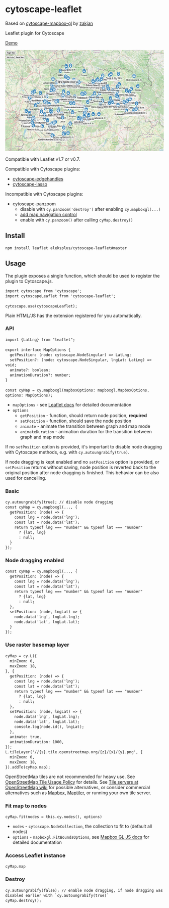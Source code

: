 # cytoscape-leaflet

Based on [cytoscape-mapbox-gl](https://zakjan.github.io/cytoscape-leaflet/) by [zakjan](https://github.com/zakjan/)

Leaflet plugin for Cytoscape

[Demo](https://aleksplus.github.io/cytoscape-leaflet/)

<img src="docs/screenshot@2x.jpg" alt="Screenshot" width="640" height="320">

Compatible with Leaflet v1.7 or v0.7.

Compatible with Cytoscape plugins:

- [cytoscape-edgehandles](https://github.com/cytoscape/cytoscape.js-edgehandles)
- [cytoscape-lasso](https://github.com/zakjan/cytoscape-lasso)

Incompatible with Cytoscape plugins:

- cytoscape-panzoom
  - disable with `cy.panzoom('destroy')` after enabling `cy.mapboxgl(...)`
  - [add map navigation control](#add-map-navigation-control)
  - enable with `cy.panzoom()` after calling `cyMap.destroy()`

## Install

```
npm install leaflet aleksplus/cytoscape-leaflet#master
```

## Usage

The plugin exposes a single function, which should be used to register the plugin to Cytoscape.js.

```
import cytoscape from 'cytoscape';
import cytoscapeLeaflet from 'cytoscape-leaflet';

cytoscape.use(cytoscapeLeaflet);
```

Plain HTML/JS has the extension registered for you automatically.

### API

```
import {LatLng} from "leaflet";

export interface MapOptions {
  getPosition: (node: cytoscape.NodeSingular) => LatLng;
  setPosition?: (node: cytoscape.NodeSingular, lngLat: LatLng) => void;
  animate?: boolean;
  animationDuration?: number;
}

const cyMap = cy.mapboxgl(mapboxOptions: mapboxgl.MapboxOptions, options: MapOptions);
```

- `mapOptions` - see [Leaflet docs](https://leafletjs.com/reference-1.7.1.html#map-option) for detailed documentation
- `options`
  - `getPosition` - function, should return node position, **required**
  - `setPosition` - function, should save the node position
  - `animate` - animate the transition between graph and map mode
  - `animateDuration` - animation duration for the transition between graph and map mode

If no `setPosition` option is provided, it's important to disable node dragging with Cytoscape methods, e.g. with `cy.autoungrabify(true)`.

If node dragging is kept enabled and no `setPosition` option is provided, or `setPosition` returns without saving, node position is reverted back to the original position after node dragging is finished. This behavior can be also used for cancelling.

### Basic

```
cy.autoungrabify(true); // disable node dragging
const cyMap = cy.mapboxgl(..., {
  getPosition: (node) => {
    const lng = node.data('lng');
    const lat = node.data('lat');
    return typeof lng === "number" && typeof lat === "number"
      ? {lat, lng}
      : null;
  }
});
```

### Node dragging enabled

```
const cyMap = cy.mapboxgl(..., {
  getPosition: (node) => {
    const lng = node.data('lng');
    const lat = node.data('lat');
    return typeof lng === "number" && typeof lat === "number"
      ? {lat, lng}
      : null;
  },
  setPosition: (node, lngLat) => {
    node.data('lng', lngLat.lng);
    node.data('lat', lngLat.lat);
  }
});
```

### Use raster basemap layer

```
cyMap = cy.L({
  minZoom: 0,
  maxZoom: 18,
}, {
  getPosition: (node) => {
    const lng = node.data('lng');
    const lat = node.data('lat');
    return typeof lng === "number" && typeof lat === "number"
      ? {lat, lng}
      : null;
  },
  setPosition: (node, lngLat) => {
    node.data('lng', lngLat.lng);
    node.data('lat', lngLat.lat);
    console.log(node.id(), lngLat);
  },
  animate: true,
  animationDuration: 1000,
});
L.tileLayer('//{s}.tile.openstreetmap.org/{z}/{x}/{y}.png', {
  minZoom: 0,
  maxZoom: 18,
}).addTo(cyMap.map);
```

OpenStreetMap tiles are not recommended for heavy use. See [OpenStreetMap Tile Usage Policy](https://operations.osmfoundation.org/policies/tiles/) for details. See [Tile servers at OpenStreetMap wiki](https://wiki.openstreetmap.org/wiki/Tile_servers) for possible alternatives, or consider commercial alternatives such as [Mapbox](https://studio.mapbox.com/), [Maptiler](https://cloud.maptiler.com/), or running your own tile server.


### Fit map to nodes

```
cyMap.fit(nodes = this.cy.nodes(), options)
```

- `nodes` - `cytoscape.NodeCollection`, the collection to fit to (default all nodes)
- `options` - `mapboxgl.FitBoundsOptions`, see [Mapbox GL JS docs](https://docs.mapbox.com/mapbox-gl-js/api/map/#map#fitbounds) for detailed documentation

### Access Leaflet instance

```
cyMap.map
```

### Destroy

```
cy.autoungrabify(false); // enable node dragging, if node dragging was disabled earlier with `cy.autoungrabify(true)`
cyMap.destroy();
```
